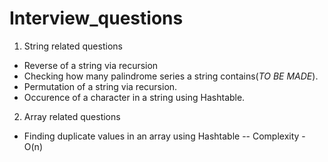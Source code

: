 # Interview_questions

1. String related questions
  - Reverse of a string via recursion
  - Checking how many palindrome series a string contains(*TO BE MADE*).
  - Permutation of a string via recursion.
  - Occurence of a character in a string using Hashtable.

2. Array related questions
  - Finding duplicate values in an array using Hashtable
     -- Complexity - O(n)
